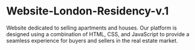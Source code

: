 # Website-London-Residency-v.1
Website dedicated to selling apartments and houses. Our platform is designed using a combination of HTML, CSS, and JavaScript to provide a seamless experience for buyers and sellers in the real estate market.
